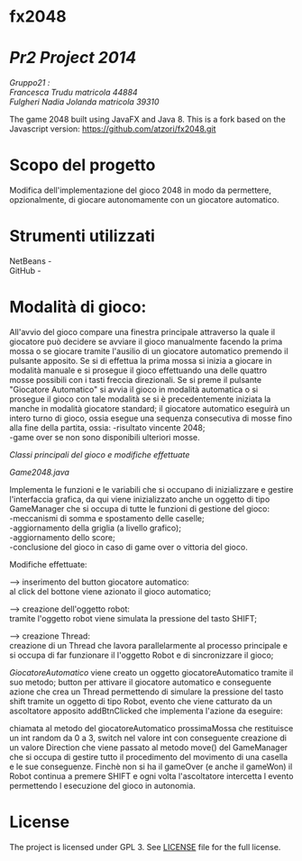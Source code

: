 fx2048
======
*Pr2 Project 2014*
==================
*Gruppo21 :*<BR>
*Francesca Trudu matricola 44884*<BR>
*Fulgheri Nadia Jolanda matricola 39310*


The game 2048 built using JavaFX and Java 8. 
This is a fork based on the Javascript version: https://github.com/atzori/fx2048.git




Scopo del progetto
==================
Modifica dell'implementazione del gioco 2048 in modo da permettere, opzionalmente, di giocare autonomamente con un giocatore automatico. 



Strumenti utilizzati
====================
NetBeans - <BR>
GitHub - <BR>


Modalità di gioco:
=================
All'avvio del gioco compare una finestra principale attraverso la quale il giocatore può decidere se avviare il gioco manualmente facendo la prima mossa o se giocare tramite l'ausilio di un giocatore automatico premendo il pulsante apposito.
Se si di effettua la prima mossa si inizia a giocare in modalità manuale e si prosegue il gioco effettuando una delle quattro mosse possibili con i tasti freccia direzionali.
Se si preme il pulsante "Giocatore Automatico" si avvia il gioco in modalità automatica o si prosegue il gioco con tale modalità se si è precedentemente iniziata la manche in modalità giocatore standard; 
il giocatore automatico eseguirà un intero turno di gioco, ossia esegue una sequenza consecutiva di mosse fino alla fine della partita, ossia: 
-risultato vincente 2048; <BR>
-game over se non sono disponibili ulteriori mosse.



*Classi principali del gioco e modifiche effettuate*

*Game2048.java*

Implementa le funzioni e le variabili che si occupano di inizializzare e gestire l'interfaccia grafica,
da qui viene inizializzato anche un oggetto di tipo GameManager che si occupa di tutte le funzioni di gestione del gioco:<BR>
-meccanismi di somma e spostamento delle caselle;<BR>
-aggiornamento della griglia (a livello grafico);<BR> 
-aggiornamento dello score;<BR>
-conclusione del gioco in caso di game over o vittoria del gioco.


Modifiche effettuate:

—>  inserimento del button giocatore automatico:<BR> 
al click del bottone viene azionato il gioco automatico;

—>  creazione dell'oggetto robot:<BR> 
tramite l'oggetto robot viene simulata la pressione del tasto SHIFT;

—>  creazione Thread:<BR> 
creazione di un Thread che lavora parallelarmente al processo principale e si occupa di far funzionare il l'oggetto Robot e di sincronizzare il gioco;




*GiocatoreAutomatico*
viene creato un oggetto giocatoreAutomatico tramite il suo metodo; 
button per attivare il giocatore automatico e conseguente azione che crea un Thread permettendo di simulare la pressione del tasto shift tramite un oggetto di tipo Robot, evento che viene catturato da un ascoltatore apposito addBtnClicked che implementa l'azione da eseguire:



chiamata al metodo del giocatoreAutomatico prossimaMossa che restituisce un int random da 0 a 3, switch nel valore int con conseguente creazione di un valore Direction che viene passato al metodo move() del GameManager che si occupa di gestire tutto il procedimento del movimento di una casella e le sue conseguenze. 
Finchè non si ha il gameOver (e anche il gameWon) il Robot continua a premere SHIFT e ogni volta l'ascoltatore intercetta l evento permettendo l esecuzione del gioco in autonomia.






















License
===================

The project is licensed under GPL 3. See [LICENSE](https://raw.githubusercontent.com/brunoborges/fx2048/master/LICENSE)
file for the full license.
